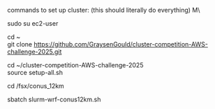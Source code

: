 commands to set up cluster: (this should literally do everything) M\ <br>

sudo su ec2-user <br>

cd ~ <br>
git clone https://github.com/GraysenGould/cluster-competition-AWS-challenge-2025.git <br>

cd ~/cluster-competition-AWS-challenge-2025 <br>
source setup-all.sh <br>

cd /fsx/conus_12km <br>

sbatch slurm-wrf-conus12km.sh <br>
